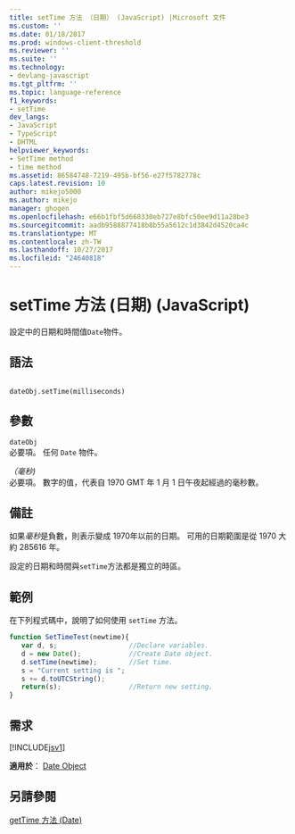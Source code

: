 ```yaml
---
title: setTime 方法 （日期） (JavaScript) |Microsoft 文件
ms.custom: ''
ms.date: 01/18/2017
ms.prod: windows-client-threshold
ms.reviewer: ''
ms.suite: ''
ms.technology:
- devlang-javascript
ms.tgt_pltfrm: ''
ms.topic: language-reference
f1_keywords:
- setTime
dev_langs:
- JavaScript
- TypeScript
- DHTML
helpviewer_keywords:
- SetTime method
- time method
ms.assetid: 86584748-7219-495b-bf56-e27f5782778c
caps.latest.revision: 10
author: mikejo5000
ms.author: mikejo
manager: ghogen
ms.openlocfilehash: e66b1fbf5d668330eb727e8bfc50ee9d11a28be3
ms.sourcegitcommit: aadb9588877418b8b55a5612c1d3842d4520ca4c
ms.translationtype: MT
ms.contentlocale: zh-TW
ms.lasthandoff: 10/27/2017
ms.locfileid: "24640818"
---
```

# <a name="settime-method-date-javascript"></a>setTime 方法 (日期) (JavaScript)
設定中的日期和時間值`Date`物件。  
  
## <a name="syntax"></a>語法  
  
```  
  
dateObj.setTime(milliseconds)   
```  
  
## <a name="parameters"></a>參數  
 `dateObj`  
 必要項。 任何 `Date` 物件。  
  
 *（毫秒)*  
 必要項。 數字的值，代表自 1970 GMT 年 1 月 1 日午夜起經過的毫秒數。  
  
## <a name="remarks"></a>備註  
 如果*毫秒*是負數，則表示變成 1970年以前的日期。 可用的日期範圍是從 1970 大約 285616 年。  
  
 設定的日期和時間與`setTime`方法都是獨立的時區。  
  
## <a name="example"></a>範例  
 在下列程式碼中，說明了如何使用 `setTime` 方法。  
  
```JavaScript  
function SetTimeTest(newtime){  
   var d, s;                  //Declare variables.  
   d = new Date();            //Create Date object.  
   d.setTime(newtime);        //Set time.  
   s = "Current setting is ";  
   s += d.toUTCString();  
   return(s);                 //Return new setting.  
}  
```  
  
## <a name="requirements"></a>需求  
 [!INCLUDE[jsv1](../../javascript/misc/includes/jsv1-md.md)]  
  
 **適用於**： [Date Object](../../javascript/reference/date-object-javascript.md)  
  
## <a name="see-also"></a>另請參閱  
 [getTime 方法 (Date)](../../javascript/reference/gettime-method-date-javascript.md)